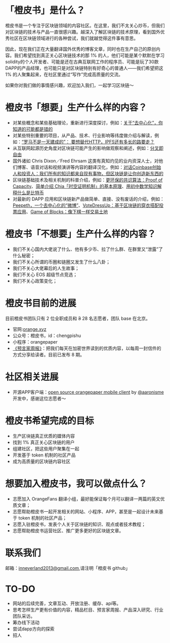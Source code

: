 # 「橙皮书」是什么？
橙皮书是一个专注于区块链领域的内容社区。在这里，我们不太关心炒币，但我们对区块链的技术与产品一直很感兴趣。越深入了解区块链的技术原理，看到国外优秀社区在区块链领域进行的各种尝试，我们就越觉得这件事有意思。

因此，现在我们正在大量翻译国外优秀的博客文章，同时也在生产自己的原创内容。我们希望找到真正关心区块链技术的那 1% 的人，他们可能是某个默默在学习solidity的个人开发者、可能是还在古典互联网工作的程序员、可能是玩了30款DAPP的产品经理，也可能只是对区块链特别有好奇心的普通人——我们希望把这 1% 的人聚集起来，在社区里通过“写作”完成高质量的交流。

如果你对我们做的事情感兴趣，欢迎加入我们，一起学习区块链～

# 橙皮书「想要」生产什么样的内容？

- 对某些概念和某些基础理论，重新进行深度探讨，例如：[关于“去中心化”，你知道的可能都是错的](https://underplay.me/orange/p/1)
- 对某些特别重要的项目，从产品、技术、行业影响等纬度做介绍与解读，例如：[“罗马不是一天建成的”： 要想替代HTTP，IPFS还有多长的路要走？](https://underplay.me/orange/p/11)
- 从互联网起源历史角度对区块链可能产生的影响做观察和阐述，例如：[分叉即自由](https://underplay.me/orange/p/20)
- 国外诸如 Chris Dixon／Fred Ehrsam 这类有真知灼见的业内资深人士，对他们博客、语音对话和视频演讲等内容的翻译汉化，例如：[对话Coinbase创始人和投资人：我们所有的知识都来自现有事物，但区块链是让你创造新东西的](https://underplay.me/orange/p/20)
- 区块链基础技术及相关机制的科普介绍，例如：[更环保的共识算法：Proof of Capacity](https://underplay.me/orange/p/36)、[简单介绍 Chia「时空证明机制」的基本原理](https://underplay.me/orange/p/34)、[用初中数学知识解释什么是比特币](https://underplay.me/orange/p/41)
- 对最新的 DAPP 应用和区块链新产品做简单、直接、没有废话的介绍，例如：[Peepeth，一个去中心化的“微博”](https://underplay.me/orange/p/29)、[VoteDressUp：基于区块链的穿衣搭配投票应用](https://underplay.me/orange/p/8)、[Game of Blocks：像下棋一样交易土地](https://underplay.me/orange/p/9)

# 橙皮书「不想要」生产什么样的内容？

- 我们不关心国内大佬说了什么、他有多少币、拉了什么群、在群里又“泄露”了什么秘密；
- 我们不关心所谓的币圈和链圈又发生了什么八卦；
- 我们不关心大佬幕后的人生故事；
- 我们不关心 EOS 超级节点竞选；
- 我们不关心政策变化；

# 橙皮书目前的进展

目前橙皮书团队只有 2 位全职成员和 ~~3~~ 28 名志愿者，团队 base 在北京。

- 官网:[orange.xyz](https://orange.xyz/)
- 公众号：橙皮书，id：chengpishu
- 小程序：orangepaper
- [《预言家周报》](https://orange.xyz/newsletter)：把我们每天在加密世界读到的优质内容，以每周一封信件的方式分享给读者。目前已发布 8 期。

# 社区相关进展

- 开源APP客户端：[open source orangepaper mobile client](https://github.com/aaronisme/orangepaper) by [@aaronisme](https://github.com/aaronisme)  开发中，感谢这位志愿者～

# 橙皮书希望完成的目标

- 生产区块链真正优质的媒体内容
- 找到 1% 真正关心区块链的用户
- 组建社区，把这些用户聚集在一起
- 开发基于 token 机制的社区产品
- 成为高质量的区块链内容社区

# 想要加入橙皮书，我可以做点什么？

- 志愿加入 OrangeFans 翻译小组，最好能保证每个月可以翻译一两篇的英文优质文章；
- 志愿帮助橙皮书一起开发相关的网站、小程序、APP，甚至是一起设计未来基于 token 机制的社区产品；
- 志愿入驻橙皮书，发表个人关于区块链的知识、观点或者技术教程；
- 志愿帮助橙皮书运营社区、推广更多更好的区块链文章。

# 联系我们

邮箱：inneverland2013@gmail.com,请注明「橙皮书 github」

# TO-DO

- 网站的后续完善，文章互动、开放注册、缓存、api等。
- 思考怎样生产更有价值的内容，精品栏目、预言家周报、产品深入研究、行业团队采访。
- 筹办线下活动
- 尝试dapp方向的探索
- 招人
